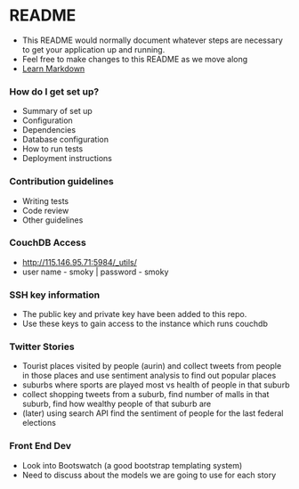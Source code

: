 # README #

* This README would normally document whatever steps are necessary to get your application up and running.
* Feel free to make changes to this README as we move along
* [Learn Markdown](https://bitbucket.org/tutorials/markdowndemo)


### How do I get set up? ###

* Summary of set up
* Configuration
* Dependencies
* Database configuration
* How to run tests
* Deployment instructions

### Contribution guidelines ###

* Writing tests
* Code review
* Other guidelines

### CouchDB Access ###
* http://115.146.95.71:5984/_utils/
* user name - smoky | password - smoky

### SSH key information ###
* The public key and private key have been added to this repo.
* Use these keys to gain access to the instance which runs couchdb

### Twitter Stories
* Tourist places visited by people (aurin) and collect tweets from people in those places and use sentiment analysis to find out popular places
* suburbs where sports are played most vs health of people in that suburb
* collect shopping tweets from a suburb, find number of malls in that suburb, find how wealthy people of that suburb are
* (later) using search API find the sentiment of people for the last federal elections

### Front End Dev
* Look into Bootswatch (a good bootstrap templating system)
* Need to discuss about the models we are going to use for each story